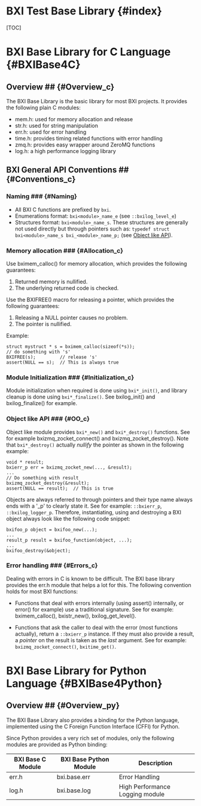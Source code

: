 BXI Test Base Library                                   {#index}
=====================

[TOC]

BXI Base Library for C Language                    {#BXIBase4C}
================================

## Overview ##                                           {#Overview_c}


The BXI Base Library is the basic library for most BXI projects. 
It provides the following plain C modules:

- mem.h: used for memory allocation and release
- str.h: used for string manipulation
- err.h: used for error handling
- time.h: provides timing related functions with error handling
- zmq.h: provides easy wrapper around ZeroMQ functions
- log.h: a high performance logging library

## BXI General API Conventions ##                        {#Conventions_c}

### Naming ### {#Naming}

- All BXI C functions are prefixed by `bxi`.
- Enumerations format: `bxi<module>_name_e` 
    (see `::bxilog_level_e`)
- Structures format: `bxi<module>_name_s`. These structures are generally not used directly but through pointers
     such as: 
    `typedef struct bxi<module>_name_s bxi_<module>_name_p;` 
    (see [Object like API](#OO_c)).

### Memory allocation ###                                       {#Allocation_c}
Use bximem_calloc() for memory allocation, which provides the following guarantees:

1. Returned memory is nullified.
2. The underlying returned code is checked.

Use the BXIFREE() macro for releasing a pointer, which provides the following guarantees:

1. Releasing a NULL pointer causes no problem.
2. The pointer is nullified.

Example:

    struct mystruct * s = bximem_calloc(sizeof(*s));
    // do something with 's'
    BXIFREE(s);         // release 's'
    assert(NULL == s);  // This is always true


### Module Initialization ###                                   {#Initialization_c}
Module initialization when required is done using `bxi*_init()`, 
and library cleanup is done using `bxi*_finalize()`. See bxilog_init() and bxilog_finalize() for example.

### Object like API ###                                         {#OO_c}
Object like module provides `bxi*_new()` and `bxi*_destroy()` functions. 
See for example bxizmq_zocket_connect() and bxizmq_zocket_destroy().
Note that `bxi*_destroy()` 
actually *nullify* the pointer as shown in the following example:

    void * result;
    bxierr_p err = bxizmq_zocket_new(..., &result);
    ...
    // Do something with result
    bxizmq_zocket_destroy(&result);
    assert(NULL == result);  // This is true

Objects are always referred to through pointers and 
their type name always ends with a '_p' to clearly state it. See for example:
`::bxierr_p`, `::bxilog_logger_p`. Therefore, instantiating, using and destroying a BXI object always look like the following code snippet: 

    bxifoo_p object = bxifoo_new(...);
    ...
    result_p result = bxifoo_function(object, ...);
    ...
    bxifoo_destroy(&object);

### Error handling ###                                          {#Errors_c}
Dealing with errors in C is known to be difficult. The BXI base library provides 
the err.h module that helps a lot for this. The following convention holds 
for most BXI functions:

- Functions that deal with errors internally (using assert() internally, 
  or error() for example) use a traditional signature. See for example:
  bximem_calloc(), bxistr_new(), bxilog_get_level().
  
- Functions that ask the caller to deal with the error (most functions actually),
  return a `::bxierr_p` instance. If they must also provide a result, 
  a *pointer* on the result is taken as the *last* argument. See for example: 
  `bxizmq_zocket_connect()`, `bxitime_get()`.

BXI Base Library for Python Language               {#BXIBase4Python}
=====================================

## Overview ##                                           {#Overview_py}

The BXI Base Library also provides a binding for the Python language, 
implemented using the C Foreign Function Interface (CFFI) for Python.

Since Python provides a very rich set of modules, only the following modules are provided 
as Python binding:


| BXI Base C Module | BXI Base Python Module | Description                      |
| ----------------- | -----------------------| -------------------------------- |
| err.h             | bxi.base.err           | Error Handling                   |
| log.h             | bxi.base.log           | High Performance Logging module  |





